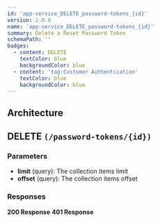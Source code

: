 ```yaml
---
id: 'app-service_DELETE_password-tokens_{id}'
version: 2.0.0
name: 'app-service_DELETE_password-tokens_{id}'
summary: Delete a Reset Password Token
schemaPath: ''
badges:
  - content: DELETE
    textColor: blue
    backgroundColor: blue
  - content: 'tag:Customer Authentication'
    textColor: blue
    backgroundColor: blue
---
```

## Architecture
<NodeGraph />



## DELETE `(/password-tokens/{id})`

### Parameters
- **limit** (query): The collection items limit
- **offset** (query): The collection items offset




### Responses
**200 Response**
<SchemaViewer file="response-200.json" maxHeight="500" id="response-200" />
      **401 Response**
<SchemaViewer file="response-401.json" maxHeight="500" id="response-401" />
